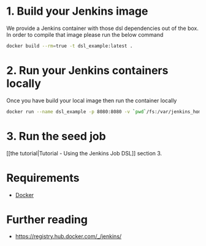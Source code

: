 # 1. Build your Jenkins image
We provide a Jenkins container with those dsl dependencies out of the box. In order to compile that image please run the below command

```bash
docker build --rm=true -t dsl_example:latest .
```

# 2. Run your Jenkins containers locally
Once you have build your local image then run the container locally

```bash
docker run --name dsl_example -p 8080:8080 -v `pwd`/fs:/var/jenkins_home dsl_example:latest
```

# 3. Run the seed job

[[the tutorial|Tutorial - Using the Jenkins Job DSL]] section 3.

# Requirements
- [Docker](https://docs.docker.com/installation/)

# Further reading
- https://registry.hub.docker.com/_/jenkins/
